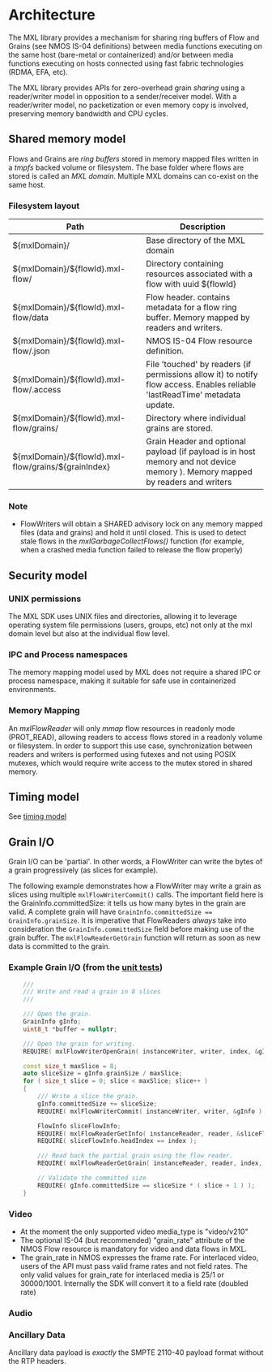 # Architecture

The MXL library provides a mechanism for sharing ring buffers of Flow and Grains (see NMOS IS-04 definitions) between media functions executing on the same host (bare-metal or containerized) and/or between media functions executing on hosts connected using fast fabric technologies (RDMA, EFA, etc).

The MXL library provides APIs for zero-overhead grain _sharing_ using a reader/writer model in opposition to a sender/receiver model. With a reader/writer model, no packetization or even memory copy is involved, preserving memory bandwidth and CPU cycles.

## Shared memory model

Flows and Grains are _ring buffers_ stored in memory mapped files written in a _tmpfs_ backed volume or filesystem. The base folder where flows are stored is called an _MXL domain_. Multiple MXL domains can co-exist on the same host.

### Filesystem layout

| Path                                                    | Description                                                                                                                   |
| ------------------------------------------------------- | ----------------------------------------------------------------------------------------------------------------------------- |
| \${mxlDomain}/                                          | Base directory of the MXL domain                                                                                              |
| \${mxlDomain}/\${flowId}.mxl-flow/                      | Directory containing resources associated with a flow with uuid ${flowId}                                                     |
| \${mxlDomain}/\${flowId}.mxl-flow/data                  | Flow header. contains metadata for a flow ring buffer. Memory mapped by readers and writers.                                  |
| \${mxlDomain}/\${flowId}.mxl-flow/.json                 | NMOS IS-04 Flow resource definition.                                                                                          |
| \${mxlDomain}/\${flowId}.mxl-flow/.access               | File 'touched' by readers (if permissions allow it) to notify flow access. Enables reliable 'lastReadTime' metadata update.   |
| \${mxlDomain}/\${flowId}.mxl-flow/grains/               | Directory where individual grains are stored.                                                                                 |
| \${mxlDomain}/\${flowId}.mxl-flow/grains/\${grainIndex} | Grain Header and optional payload (if payload is in host memory and not device memory ). Memory mapped by readers and writers |

### Note

- FlowWriters will obtain a SHARED advisory lock on any memory mapped files (data and grains) and hold it until closed. This is used to detect stale flows in the _mxlGarbageCollectFlows()_ function (for example, when a crashed media function failed to release the flow properly)

## Security model

### UNIX permissions

The MXL SDK uses UNIX files and directories, allowing it to leverage operating system file permissions (users, groups, etc) not only at the mxl domain level but also at the individual flow level.

### IPC and Process namespaces

The memory mapping model used by MXL does not require a shared IPC or process namespace, making it suitable for safe use in containerized environments.

### Memory Mapping

An _mxlFlowReader_ will only _mmap_ flow resources in readonly mode (PROT_READ), allowing readers to access flows stored in a readonly volume or filesystem. In order to support this use case, synchronization between readers and writers is performed using futexes and not using POSIX mutexes, which would require write access to the mutex stored in shared memory.

## Timing model

See [timing model](./timing.md)

## Grain I/O

Grain I/O can be 'partial'. In other words, a FlowWriter can write the bytes of a grain progressively (as slices for example).

The following example demonstrates how a FlowWriter may write a grain as slices using multiple `mxlFlowWriterCommit()` calls. The important field here is the GrainInfo.committedSize: it tells us how many bytes in the grain are valid. A complete grain will have `GrainInfo.committedSize == GrainInfo.grainSize`. It is imperative that FlowReaders _always_ take into consideration the `GrainInfo.committedSize` field before making use of the grain buffer. The `mxlFlowReaderGetGrain` function will return as soon as new data is committed to the grain.

### Example Grain I/O (from the [unit tests](../lib/tests/test_flows.cpp))

```c++
    ///
    /// Write and read a grain in 8 slices
    ///

    /// Open the grain.
    GrainInfo gInfo;
    uint8_t *buffer = nullptr;

    /// Open the grain for writing.
    REQUIRE( mxlFlowWriterOpenGrain( instanceWriter, writer, index, &gInfo, &buffer ) == MXL_STATUS_OK );

    const size_t maxSlice = 8;
    auto sliceSize = gInfo.grainSize / maxSlice;
    for ( size_t slice = 0; slice < maxSlice; slice++ )
    {
        /// Write a slice the grain.
        gInfo.committedSize += sliceSize;
        REQUIRE( mxlFlowWriterCommit( instanceWriter, writer, &gInfo ) == MXL_STATUS_OK );

        FlowInfo sliceFlowInfo;
        REQUIRE( mxlFlowReaderGetInfo( instanceReader, reader, &sliceFlowInfo ) == MXL_STATUS_OK );
        REQUIRE( sliceFlowInfo.headIndex == index );

        /// Read back the partial grain using the flow reader.
        REQUIRE( mxlFlowReaderGetGrain( instanceReader, reader, index, 8, &gInfo, &buffer ) == MXL_STATUS_OK );

        // Validate the committed size
        REQUIRE( gInfo.committedSize == sliceSize * ( slice + 1 ) );
    }
```

### Video

- At the moment the only supported video media_type is "video/v210"
- The optional IS-04 (but recommended) "grain_rate" attribute of the NMOS Flow resource is mandatory for video and data flows in MXL.
- The grain_rate in NMOS expresses the frame rate. For interlaced video, users of the API must pass valid frame rates and not field rates. The only valid values for grain_rate for interlaced media is 25/1 or 30000/1001. Internally the SDK will convert it to a field rate (doubled rate)

### Audio

### Ancillary Data

Ancillary data payload is _exactly_ the SMPTE 2110-40 payload format without the RTP headers.
